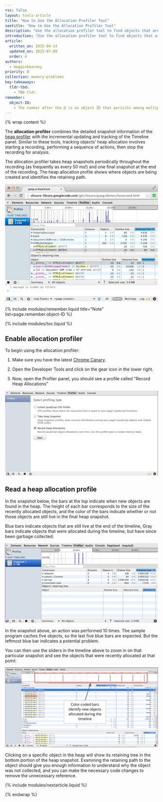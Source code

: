 ```yaml
---
rss: false
layout: tools-article
title: "How to Use the Allocation Profiler Tool"
seotitle: "How to Use the Allocation Profiler Tool"
description: "Use the allocation profiler tool to find objects that aren't being properly garbage collected, and continue to retain memory."
introduction: "Use the allocation profiler tool to find objects that aren't being properly garbage collected, and continue to retain memory."
article:
  written_on: 2015-04-14
  updated_on: 2015-07-09
  order: 4
authors:
  - megginkearney
priority: 0
collection: memory-problems
key-takeaways:
  tldr-tbd:
    - TBD tldr.
remember:
  object-ID:
    - The number after the @ is an object ID that persists among multiple snapshots taken. This allows precise comparison between heap states. Displaying an object's address makes no sense, as objects are moved during garbage collections.
---
```

{% wrap content %}

The **allocation profiler** combines the detailed snapshot information of the
[heap profiler](heap-snapshots)
with the incremental updating and tracking of the Timeline panel.
Similar to these tools, tracking objects’ heap allocation involves starting a recording,
performing a sequence of actions, then stop the recording for analysis.

The allocation profiler takes heap snapshots periodically throughout the recording (as frequently as every 50 ms!) and one final snapshot at the end of the recording. The heap allocation profile shows where objects are being created and identifies the retaining path.

![Allocation profiler](imgs/object-tracker.png)

{% include modules/remember.liquid title="Note" list=page.remember.object-ID %}

{% include modules/toc.liquid %}

## Enable allocation profiler

To begin using the allocation profiler:

1. Make sure you have the latest [Chrome Canary](https://www.google.com/intl/en/chrome/browser/canary.html).

2. Open the Developer Tools and click on the gear icon in the lower right.

3. Now, open the Profiler panel, you should see a profile called "Record Heap Allocations"

![Record heap allocations profiler](imgs/record-heap.png)

## Read a heap allocation profile

In the snapshot below, the bars at the top indicate when new objects are found in the heap.
The height of each bar corresponds to the size of the recently allocated objects,
and the color of the bars indicate whether or not those objects are still live in the final heap snapshot.

Blue bars indicate objects that are still live at the end of the timeline,
Gray bars indicate objects that were allocated during the timeline,
but have since been garbage collected:

![Allocation profiler snapshot](imgs/collected.png)

In the snapshot above, an action was performed 10 times.
The sample program caches five objects, so the last five blue bars are expected.
But the leftmost blue bar indicates a potential problem.

You can then use the sliders in the timeline above to zoom in on that particular snapshot
and see the objects that were recently allocated at that point:

![Zoom in on snapshot](imgs/sliders.png)

Clicking on a specific object in the heap will show its retaining tree in the bottom portion of the heap snapshot. Examining the retaining path to the object should give you enough information to understand why the object was not collected, and you can make the necessary code changes to remove the unnecessary reference.

{% include modules/nextarticle.liquid %}

{% endwrap %}
